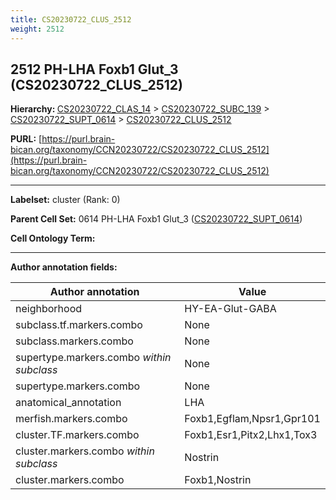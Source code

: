```yaml
---
title: CS20230722_CLUS_2512
weight: 2512
---
```

## 2512 PH-LHA Foxb1 Glut_3 (CS20230722_CLUS_2512)
<b>Hierarchy: </b>
[CS20230722_CLAS_14](../CS20230722_CLAS_14) >
[CS20230722_SUBC_139](../CS20230722_SUBC_139) >
[CS20230722_SUPT_0614](../CS20230722_SUPT_0614) >
[CS20230722_CLUS_2512](../CS20230722_CLUS_2512)

**PURL:** [https://purl.brain-bican.org/taxonomy/CCN20230722/CS20230722_CLUS_2512](https://purl.brain-bican.org/taxonomy/CCN20230722/CS20230722_CLUS_2512)

---


**Labelset:** cluster (Rank: 0)

**Parent Cell Set:** 0614 PH-LHA Foxb1 Glut_3 ([CS20230722_SUPT_0614](../CS20230722_SUPT_0614))



**Cell Ontology Term:** 

[MARKER GENES.]: #


---

[TRANSFERRED ANNOTATIONS.]: #


[AUTHOR ANNOTATION FIELDS.]: #


**Author annotation fields:**

| Author annotation | Value |
|-------------------|-------|
|neighborhood|HY-EA-Glut-GABA|
|subclass.tf.markers.combo|None|
|subclass.markers.combo|None|
|supertype.markers.combo _within subclass_|None|
|supertype.markers.combo|None|
|anatomical_annotation|LHA|
|merfish.markers.combo|Foxb1,Egflam,Npsr1,Gpr101|
|cluster.TF.markers.combo|Foxb1,Esr1,Pitx2,Lhx1,Tox3|
|cluster.markers.combo _within subclass_|Nostrin|
|cluster.markers.combo|Foxb1,Nostrin|
